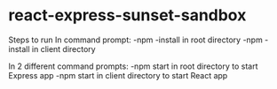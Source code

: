# react-express-sunset-sandbox
Steps to run
In command prompt:
-npm -install in root directory
-npm -install in client directory

In 2 different command prompts:
-npm start in root directory to start Express app
-npm start in client directory to start React app
